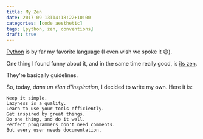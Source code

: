 ```yaml
---
title: My Zen
date: 2017-09-13T14:18:22+10:00
categories: [code aesthetic]
tags: [python, zen, conventions]
draft: true
---
```


[Python](https://python.org) is by far my favorite language (I even wish we spoke it :smile:).

One thing I found funny about it, and in the same time really good, is [its
zen](https://python.org/dev/peps/pep-0020/).

They're basically guidelines.

So, today, *dans un élan d'inspiration*, I decided to write my own. Here it is:

```
Keep it simple.
Lazyness is a quality.
Learn to use your tools efficiently.
Get inspired by great things.
Do one thing, and do it well.
Perfect programmers don't need comments.
But every user needs documentation.
```

